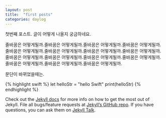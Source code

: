 ```yaml
---
layout: post
title:  "first posts"
categories: daylog
---
```

첫번째 포스트. 글이 어떻게 나올지 궁금하네요.

줄바꿈은 어떻게될까.줄바꿈은 어떻게될까.줄바꿈은 어떻게될까.줄바꿈은 어떻게될까.줄바꿈은 어떻게될까.줄바꿈은 어떻게될까.줄바꿈은 어떻게될까.줄바꿈은 어떻게될까.줄바꿈은 어떻게될까.줄바꿈은 어떻게될까.줄바꿈은 어떻게될까.줄바꿈은 어떻게될까.줄바꿈은 어떻게될까.줄바꿈은 어떻게될까.줄바꿈은 어떻게될까.

문단이 바뀌었을때는.

{% highlight swift %}
let helloStr = "hello Swift"
print(helloStr)
{% endhighlight %}

Check out the [Jekyll docs][jekyll-docs] for more info on how to get the most out of Jekyll. File all bugs/feature requests at [Jekyll’s GitHub repo][jekyll-gh]. If you have questions, you can ask them on [Jekyll Talk][jekyll-talk].

[jekyll-docs]: https://jekyllrb.com/docs/home
[jekyll-gh]:   https://github.com/jekyll/jekyll
[jekyll-talk]: https://talk.jekyllrb.com/
